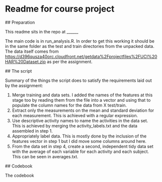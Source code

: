 # Readme for course project

## Preparation

This readme sits in the repo at ______

The main code is in run_analysis.R. In order to get this working it should be in the same folder as the test and train directories from the unpacked data. The data itself comes from https://d396qusza40orc.cloudfront.net/getdata%2Fprojectfiles%2FUCI%20HAR%20Dataset.zip as per the assignment.

## The script

Summary of the things the script does to satisfy the requirements laid out by the assignment:

1. Merge training and data sets. I added the names of the features at this stage too by reading them from the file into a vector and using that to populate the column names for the data from X test/train.
2. Extract only the measurements on the mean and standard deviation for each measurement. This is achieved with a regular expression. 
3. Use descriptive activity names to name the activities in the data set. This is achieved by merging the activity_labels.txt and the data assembled in step 1.
4. Appropriately label data. This is mostly done by the inclusion of the features vector in step 1 but I did move some columns around here.
5. From the data set in step 4, create a second, independent tidy data set with the average of each variable for each activity and each subject. This can be seen in averages.txt.

## Codebook

The codebook 
